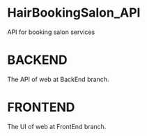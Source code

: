# HairBookingSalon_API
API for booking salon services

# BACKEND
The API of web at BackEnd branch.

# FRONTEND
The UI of web at FrontEnd branch.

